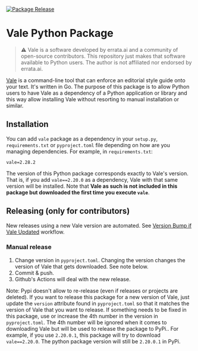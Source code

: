 [![Package Release](https://github.com/daniperez/vale-python-package/actions/workflows/python-publish.yml/badge.svg)](https://github.com/daniperez/vale-python-package/actions/workflows/python-publish.yml)

# Vale Python Package

> ⚠️  Vale is a software developed by errata.ai and a community of open-source
> contributors. This repository just makes that software available to Python
> users. The author is not affiliated nor endorsed by errata.ai.

[Vale](https://vale.sh/) is a command-line tool that can enforce an editorial
style guide onto your text. It's written in Go. The purpose of this package is
to allow Python users to have Vale as a dependency of a Python application or
library and this way allow installing Vale without resorting to manual installation
or similar.

## Installation

You can add `vale` package as a dependency in your `setup.py`,
`requirements.txt` or `pyproject.toml` file depending on how are you managing
dependencies. For example, in `requirements.txt`:

```shell
vale=2.28.2
```

The version of this Python package corresponds exactly to Vale's version.  That
is, if you add `vale==2.20.0` as a dependency, Vale with that same version will
be installed.  Note that **Vale as such is not included in this package but
downloaded the first time you execute `vale`**.

## Releasing (only for contributors)

New releases using a new Vale version are automated. See
[Version Bump if Vale Updated](.github/workflows/check-vale-update.yml) workflow.

### Manual release 
1. Change version in `pyproject.toml`. Changing the version changes the
   version of Vale that gets downloaded. See note below.
2. Commit & push.
3. Github's Actions will deal with the new release.

Note: Pypi doesn't allow to re-release (even if releases or projects are
deleted). If you want to release this package for a new version of Vale, just
update the `version` attribute found in `pyproject.toml` so that it matches the
version of Vale that you want to release. If something needs to be fixed in
this package, use or increase the 4th number in the version in
`pyproject.toml`.  The 4th number will be ignored when it comes to downloading
Vale but will be used to release the package to PyPi.. For example, if you use
`2.20.0.1`, this package will try to download `vale==2.20.0`. The python
package version will still be `2.20.0.1` in PyPi.
